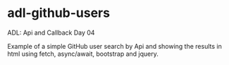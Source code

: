 # adl-github-users

ADL: Api and Callback Day 04

Example of a simple GitHub user search by Api and showing the results in html using fetch, async/await, bootstrap and jquery.
